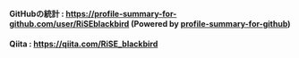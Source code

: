 #### GitHubの統計 :    <https://profile-summary-for-github.com/user/RiSEblackbird> (Powered by [profile-summary-for-github](https://github.com/tipsy/profile-summary-for-github))

#### Qiita : <https://qiita.com/RiSE_blackbird>

<!--
### Hi there 👋
**RiSEblackbird/RiSEblackbird** is a ✨ _special_ ✨ repository because its `README.md` (this file) appears on your GitHub profile.

Here are some ideas to get you started:

- 🔭 I’m currently working on ...
- 🌱 I’m currently learning ...
- 👯 I’m looking to collaborate on ...
- 🤔 I’m looking for help with ...
- 💬 Ask me about ...
- 📫 How to reach me: ...
- 😄 Pronouns: ...
- ⚡ Fun fact: ...
-->
